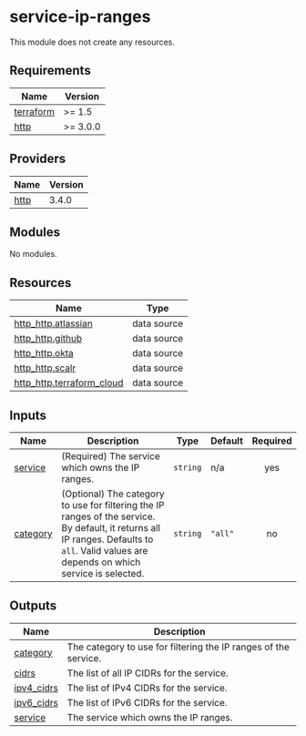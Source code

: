 # service-ip-ranges

This module does not create any resources.

<!-- BEGIN_TF_DOCS -->
## Requirements

| Name | Version |
|------|---------|
| <a name="requirement_terraform"></a> [terraform](#requirement\_terraform) | >= 1.5 |
| <a name="requirement_http"></a> [http](#requirement\_http) | >= 3.0.0 |

## Providers

| Name | Version |
|------|---------|
| <a name="provider_http"></a> [http](#provider\_http) | 3.4.0 |

## Modules

No modules.

## Resources

| Name | Type |
|------|------|
| [http_http.atlassian](https://registry.terraform.io/providers/hashicorp/http/latest/docs/data-sources/http) | data source |
| [http_http.github](https://registry.terraform.io/providers/hashicorp/http/latest/docs/data-sources/http) | data source |
| [http_http.okta](https://registry.terraform.io/providers/hashicorp/http/latest/docs/data-sources/http) | data source |
| [http_http.scalr](https://registry.terraform.io/providers/hashicorp/http/latest/docs/data-sources/http) | data source |
| [http_http.terraform_cloud](https://registry.terraform.io/providers/hashicorp/http/latest/docs/data-sources/http) | data source |

## Inputs

| Name | Description | Type | Default | Required |
|------|-------------|------|---------|:--------:|
| <a name="input_service"></a> [service](#input\_service) | (Required) The service which owns the IP ranges. | `string` | n/a | yes |
| <a name="input_category"></a> [category](#input\_category) | (Optional) The category to use for filtering the IP ranges of the service. By default, it returns all IP ranges. Defaults to `all`. Valid values are depends on which service is selected. | `string` | `"all"` | no |

## Outputs

| Name | Description |
|------|-------------|
| <a name="output_category"></a> [category](#output\_category) | The category to use for filtering the IP ranges of the service. |
| <a name="output_cidrs"></a> [cidrs](#output\_cidrs) | The list of all IP CIDRs for the service. |
| <a name="output_ipv4_cidrs"></a> [ipv4\_cidrs](#output\_ipv4\_cidrs) | The list of IPv4 CIDRs for the service. |
| <a name="output_ipv6_cidrs"></a> [ipv6\_cidrs](#output\_ipv6\_cidrs) | The list of IPv6 CIDRs for the service. |
| <a name="output_service"></a> [service](#output\_service) | The service which owns the IP ranges. |
<!-- END_TF_DOCS -->
